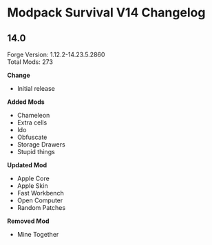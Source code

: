 # Modpack Survival V14 Changelog

## 14.0

Forge Version: 1.12.2-14.23.5.2860  
Total Mods: 273

**Change**

- Initial release

**Added Mods**

- Chameleon
- Extra cells
- Ido
- Obfuscate
- Storage Drawers
- Stupid things

**Updated Mod**

- Apple Core
- Apple Skin
- Fast Workbench
- Open Computer
- Random Patches

**Removed Mod**

- Mine Together
